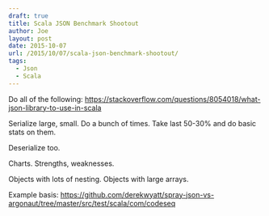 ```yaml
---
draft: true
title: Scala JSON Benchmark Shootout
author: Joe
layout: post
date: 2015-10-07
url: /2015/10/07/scala-json-benchmark-shootout/
tags:
  - Json
  - Scala
---
```


Do all of the following:
https://stackoverflow.com/questions/8054018/what-json-library-to-use-in-scala

Serialize large, small. Do a bunch of times. Take last 50-30% and do basic stats on them.

Deserialize too.

Charts. Strengths, weaknesses.

Objects with lots of nesting. Objects with large arrays.

Example basis: https://github.com/derekwyatt/spray-json-vs-argonaut/tree/master/src/test/scala/com/codeseq